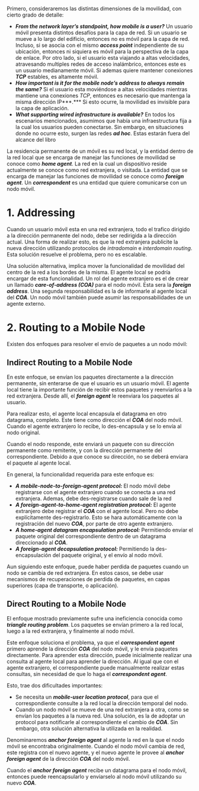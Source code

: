 Primero, consideraremos las distintas dimensiones de la movilidad, con cierto grado de detalle:

- ***From the network layer’s standpoint, how mobile is a user?*** Un usuario móvil presenta distintos desafíos para la capa de red. Si un usuario se mueve a lo largo del edificio, entonces no es móvil para la capa de red. Incluso, si se asocia con el mismo ***access point*** independiente de su ubicación, entonces ni siquiera es móvil para la perspectiva de la capa de enlace. Por otro lado, si el usuario esta viajando a altas velocidades, atravesando multiples redes de acceso inalámbrico, entonces este es un usuario medianamente móvil. Si ademas quiere mantener conexiones ***TCP*** estables, es altamente móvil.
- ***How important is it for the mobile node’s address to always remain the same?*** Si el usuario esta moviéndose a altas velocidades mientras mantiene una conexiones *TCP*, entonces es necesario que mantenga la misma dirección IP***.*** Si esto ocurre, la movilidad es invisible para la capa de aplicación.
- ***What supporting wired infrastructure is available?*** En todos los escenarios mencionados, asumimos que había una infraestructura fija a la cual los usuarios pueden conectarse. Sin embargo, en situaciones donde no ocurre esto, surgen las redes ***ad hoc***. Estas estarán fuera del alcance del libro

La residencia permanente de un móvil es su red local, y la entidad dentro de la red local que se encarga de manejar las funciones de movilidad se conoce como ***home agent***. La red en la cual un dispositivo reside actualmente se conoce como red extranjera, o visitada. La entidad que se encarga de manejar las funciones de movilidad se conoce como ***foreign agent***. Un ***correspondent*** es una entidad que quiere comunicarse con un nodo móvil.

# 1. Addressing

Cuando un usuario móvil esta en una red extranjera, todo el trafico dirigido a la dirección permanente del nodo, debe ser redirigida a la dirección actual. Una forma de realizar esto, es que la red extranjera publicite la nueva dirección utilizando protocolos de *intradomain* e *interdomain* *routing*. Esta solución resuelve el problema, pero no es escalable.

Una solución alternativa, implica mover la funcionalidad de movilidad del centro de la red a los bordes de la misma. El agente local se podría encargar de esta funcionalidad. Un rol del agente extranjero es el de crear un llamado ***care-of-address (COA)*** para el nodo móvil. Esta sera la ***foreign address***. Una segunda responsabilidad es la de informarle al agente local del ***COA***. Un nodo móvil también puede asumir las responsabilidades de un agente externo.

# 2. Routing to a Mobile Node

Existen dos enfoques para resolver el envío de paquetes a un nodo móvil:

## Indirect Routing to a Mobile Node

En este enfoque, se envían los paquetes directamente a la dirección permanente, sin enterarse de que el usuario es un usuario móvil. El agente local tiene la importante función de recibir estos paquetes y reenviarlos a la red extranjera. Desde allí, el ***foreign agent*** le reenviara los paquetes al usuario.

Para realizar esto, el agente local encapsula el datagrama en otro datagrama, completo. Este tiene como dirección el ***COA*** del nodo móvil. Cuando el agente extranjero lo recibe, lo des-encapsula y se lo envía al nodo original.

Cuando el nodo responde, este enviará un paquete con su dirección permanente como remitente, y con la dirección permanente del correspondiente. Debido a que conoce su dirección, no se deberá enviara el paquete al agente local.

En general, la funcionalidad requerida para este enfoque es:

- ***A mobile-node-to-foreign-agent protocol:*** El nodo móvil debe registrarse con el agente extranjero cuando se conecta a una red extranjera. Ademas, debe des-registrarse cuando sale de la red
- ***A foreign-agent-to-home-agent registration protocol:*** El agente extranjero debe registrar el ***COA*** con el agente local. Pero no debe explícitamente des-registrarlo. Esto se hara automáticamente con la registración del nuevo ***COA***, por parte de otro agente extranjero.
- ***A home-agent datagram encapsulation protocol:*** Permitiendo enviar el paquete original del correspondiente dentro de un datagrama direccionado al ***COA***.
- ***A foreign-agent decapsulation protocol:*** Permitiendo la des-encapsulación del paquete original, y el envío al nodo móvil.

Aun siguiendo este enfoque, puede haber perdida de paquetes cuando un nodo se cambia de red extranjera. En estos casos, se debe usar mecanismos de recuperaciones de perdida de paquetes, en capas superiores (capa de transporte, o aplicación).

## Direct Routing to a Mobile Node

El enfoque mostrado previamente sufre una ineficiencia conocida como ***triangle routing problem***. Los paquetes se envían primero a la red local, luego a la red extranjera, y finalmente al nodo móvil.

Este enfoque soluciona el problema, ya que el ***correspondent*** ***agent*** primero aprende la dirección ***COA*** del nodo móvil, y le envía paquetes directamente. Para aprender esta dirección, puede inicialmente realizar una consulta al agente local para aprender la dirección. Al igual que con el agente extranjero, el correspondiente puede manualmente realizar estas consultas, sin necesidad de que lo haga el ***correspondent agent***.

Esto, trae dos dificultades importantes:

- Se necesita un ***mobile-user location protocol***, para que el correspondiente consulte a la red local la dirección temporal del nodo.
- Cuando un nodo móvil se mueve de una red extranjera a otra, como se envían los paquetes a la nueva red. Una solución, es la de adoptar un protocol para notificarle al correspondiente el cambio de ***COA***. Sin embargo, otra solución alternativa la utilizada en la realidad.

Denominaremos ***anchor foreign agent*** al agente la red en la que el nodo móvil se encontraba originalmente. Cuando el nodo móvil cambia de red, este registra con el nuevo agente, y el nuevo agente le provee al ***anchor foreign agent*** de la dirección ***COA*** del nodo móvil.

Cuando el ***anchor*** ***foreign agent*** recibe un datagrama para el nodo móvil, entonces puede reencapsularlo y enviarselo al nodo móvil utilizando su nuevo ***COA***.